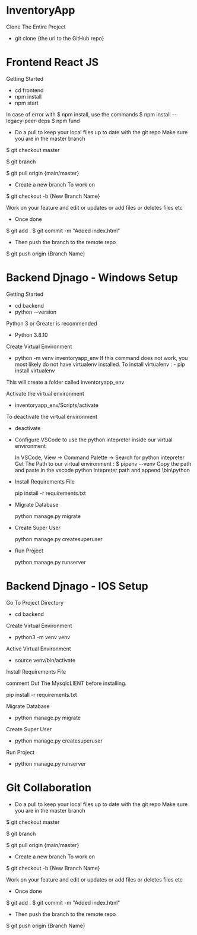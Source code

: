 # InventoryApp


Clone The Entire Project

- git clone {the url to the GitHub repo}

# Frontend React JS

Getting Started

- cd frontend
- npm install
- npm start

In case of error with $ npm install, use the commands 
$ npm install --legacy-peer-deps
$ npm fund


- Do a pull to keep your local files up to date with the git repo
  Make sure you are in the master branch

$ git checkout master

$ git branch

$ git pull origin {main/master}

- Create a new branch To work on

$ git checkout -b {New Branch Name}

  Work on your feature and edit or updates or add files or deletes files etc

- Once done

$ git add .
$ git commit  -m "Added index.html" 

- Then push the branch to the remote repo

$ git push origin {Branch Name}




# Backend Djnago - Windows Setup

Getting Started

- cd backend
- python --version

Python 3 or Greater is recommended
- Python 3.8.10

Create Virtual Environment

- python -m venv inventoryapp_env
If this command does not work, you most likely do not have virtualenv installed.
To install virtualenv : - pip install virtualenv

This will create a folder called inventoryapp_env 
 
Activate the virtual environment
- inventoryapp_env/Scripts/activate

To deactivate the virtual environment
- deactivate
  
- Configure VSCode to use the python intepreter inside our virtual environment

  In VSCode, View -> Command Palette -> Search for python intepreter
  Get The Path to our virtual environment : $ pipenv --venv
  Copy the path and paste in the vscode python intepreter path and append \bin\python


- Install Requirements File

  pip install -r requirements.txt

- Migrate Database

  python manage.py migrate

- Create Super User

  python manage.py createsuperuser

- Run Project

  python manage.py runserver
  
  

# Backend Djnago - IOS Setup

Go To Project Directory

- cd backend

Create Virtual Environment

- python3 -m venv venv

Active Virtual Environment

- source venv/bin/activate

Install Requirements File

comment Out The MysqlcLIENT before installing.

pip install -r requirements.txt

Migrate Database

- python manage.py migrate

Create Super User

- python manage.py createsuperuser

Run Project

- python manage.py runserver






# Git Collaboration



- Do a pull to keep your local files up to date with the git repo
  Make sure you are in the master branch

$ git checkout master

$ git branch

$ git pull origin {main/master}

- Create a new branch To work on

$ git checkout -b {New Branch Name}

  Work on your feature and edit or updates or add files or deletes files etc

- Once done

$ git add .
$ git commit  -m "Added index.html" 

- Then push the branch to the remote repo

$ git push origin {Branch Name}
